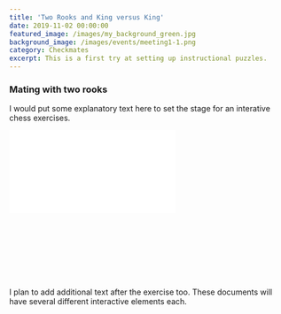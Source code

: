 ```yaml
---
title: 'Two Rooks and King versus King'
date: 2019-11-02 00:00:00
featured_image: /images/my_background_green.jpg
background_image: /images/events/meeting1-1.png
category: Checkmates
excerpt: This is a first try at setting up instructional puzzles.
---
```


### Mating with two rooks
I would put some explanatory text here to set the stage for an interative chess exercises.
<div id="myGame01"style="padding-bottom:56.25%; position:relative; display:block; width: 100%">
<iframe id="embedGame01" allowTransparency="true" frameborder="0" allowfullscreen=""
  style="position:absolute; top:0; left: 0" src="//www.chess.com/emboard?id=6352908"></iframe>
</div>
I plan to add additional text after the exercise too. These documents will have several different interactive elements each.
